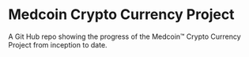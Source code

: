 # Medcoin Crypto Currency Project

A Git Hub repo showing the progress of the Medcoin™ Crypto Currency Project from inception to date.
